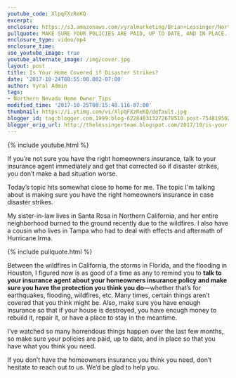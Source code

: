 ```yaml
---
youtube_code: XlpqFXzReKQ
excerpt:
enclosure: https://s3.amazonaws.com/vyralmarketing/Brian+Lessinger/Northern+Nevada+Real+Estate-+Is+Your+Home+Covered+In+Case+Disaster+Strikes%253F.mp4
pullquote: MAKE SURE YOUR POLICIES ARE PAID, UP TO DATE, AND IN PLACE.
enclosure_type: video/mp4
enclosure_time:
use_youtube_image: true
youtube_alternate_image: /img/cover.jpg
layout: post
title: Is Your Home Covered if Disaster Strikes?
date: '2017-10-24T08:55:00.002-07:00'
author: Vyral Admin
tags:
- Northern Nevada Home Owner Tips
modified_time: '2017-10-25T08:15:48.116-07:00'
thumbnail: https://i.ytimg.com/vi/XlpqFXzReKQ/default.jpg
blogger_id: tag:blogger.com,1999:blog-622840313272678510.post-7548195027875430133
blogger_orig_url: http://thelessingerteam.blogspot.com/2017/10/is-your-home-covered-in-case-disaster.html
---
```

{% include youtube.html %}

If you’re not sure you have the right homeowners insurance, talk to your insurance agent immediately and get that corrected so if disaster strikes, you don’t make a bad situation worse.

Today’s topic hits somewhat close to home for me. The topic I'm talking about is making sure you have the right homeowners insurance in case disaster strikes.

My sister-in-law lives in Santa Rosa in Northern California, and her entire neighborhood burned to the ground recently due to the wildfires. I also have a cousin who lives in Tampa who had to deal with effects and aftermath of Hurricane Irma.

{% include pullquote.html %}

Between the wildfires in California, the storms in Florida, and the flooding in Houston, I figured now is as good of a time as any to remind you to **talk to your insurance agent about your homeowners insurance policy and make sure you have the protection you think you do**—whether that’s for earthquakes, flooding, wildfires, etc. Many times, certain things aren’t covered that you think might be. Also, make sure you have enough insurance so that if your house is destroyed, you have enough money to rebuild it, repair it, or have a place to stay in the meantime.

I’ve watched so many horrendous things happen over the last few months, so make sure your policies are paid, up to date, and in place so that you have what you think you need.

If you don’t have the homeowners insurance you think you need, don’t hesitate to reach out to us. We’d be glad to help you.
